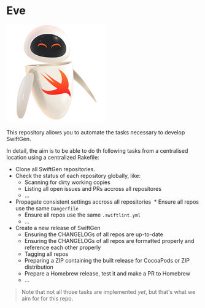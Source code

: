 # Eve

![SwiftGen's Eve logo](logo/eve-swift-2c.png)

This repository allows you to automate the tasks necessary to develop SwiftGen.

In detail, the aim is to be able to do th following tasks from a centralised location using a centralized Rakefile:

* Clone all SwiftGen repositories.
* Check the status of each repository globally, like:
  * Scanning for dirty working copies
  * Listing all open issues and PRs accross all repositores
  * …
* Propagate consistent settings accross all repositories
  * Ensure all repos use the same `Dangerfile`
  * Ensure all repos use the same `.swiftlint.yml`
  * …
* Create a new release of SwiftGen
  * Ensuring the CHANGELOGs of all repos are up-to-date
  * Ensuring the CHANGELOGs of all repos are formatted properly and reference each other properly
  * Tagging all repos
  * Preparing a ZIP containing the built release for CocoaPods or ZIP distribution
  * Prepare a Homebrew release, test it and make a PR to Homebrew
  * …

> Note that not all those tasks are implemented _yet_, but that's what we aim for for this repo.
